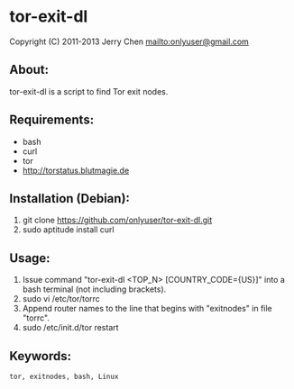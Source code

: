 tor-exit-dl
===========

Copyright (C) 2011-2013 Jerry Chen <mailto:onlyuser@gmail.com>

About:
------

tor-exit-dl is a script to find Tor exit nodes.

Requirements:
-------------

* bash
* curl
* tor
* http://torstatus.blutmagie.de

Installation (Debian):
----------------------

1. git clone https://github.com/onlyuser/tor-exit-dl.git
2. sudo aptitude install curl

Usage:
------

1. Issue command "tor-exit-dl &lt;TOP_N&gt; [COUNTRY_CODE={US}]" into a bash terminal (not including brackets).
2. sudo vi /etc/tor/torrc
3. Append router names to the line that begins with "exitnodes" in file "torrc".
4. sudo /etc/init.d/tor restart

Keywords:
---------

    tor, exitnodes, bash, Linux

